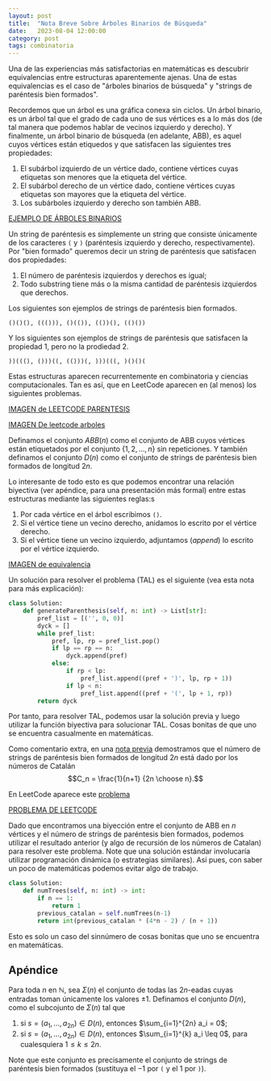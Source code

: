 ```yaml
---
layout: post
title:  "Nota Breve Sobre Árboles Binarios de Búsqueda"
date:   2023-08-04 12:00:00
category: post
tags: combinatoria
---
```


Una de las experiencias más satisfactorias en matemáticas es descubrir equivalencias entre estructuras aparentemente ajenas. Una de estas equivalencias
es el caso de "árboles binarios de búsqueda" y "strings de paréntesis bien formados". 

Recordemos que un árbol es una gráfica conexa sin ciclos. Un árbol binario, es un árbol tal que el grado de cada uno de sus vértices es a lo más dos (de tal manera que podemos hablar de vecinos izquierdo y derecho). Y finalmente, un árbol binario de búsqueda (en adelante, ABB), es aquel cuyos vértices están etiquedos y que satisfacen las siguientes tres propiedades:
1. El subárbol izquierdo de un vértice dado, contiene vértices cuyas etiquetas son menores que la etiqueta del vértice.
2. El subárbol derecho de un vértice dado, contiene vértices cuyas etiquetas son mayores que la etiqueta del vértice.
3. Los subárboles izquierdo y derecho son también ABB.

[EJEMPLO DE ÁRBOLES BINARIOS]()

Un string de paréntesis es simplemente un string que consiste únicamente de los caracteres ```(``` y ```)``` (paréntesis izquierdo y derecho, respectivamente). Por "bien formado" queremos decir un string de paréntesis que satisfacen dos propiedades: 
1. El número de paréntesis izquierdos y derechos es igual;
2. Todo substring tiene más o la misma cantidad de paréntesis izquierdos que derechos. 

Los siguientes son ejemplos de strings de paréntesis bien formados.

```
()()(), ((())), ()(()), (())(), (()())
```

Y los siguientes son ejemplos de strings de paréntesis que satisfacen la propiedad 1, pero no la prodiedad 2.
```
))(((), ()))((, (()))(, )))(((, )()()(
```

Estas estructuras aparecen recurrentemente en combinatoria y ciencias computacionales. Tan es así, que en LeetCode aparecen en (al menos) los siguientes problemas.

[IMAGEN de LEETCODE PARENTESIS]()

[IMAGEN De leetcode arboles]()

Definamos el conjunto $ABB(n)$ como el conjunto de ABB cuyos vértices están etiquetados por el conjunto $\{1,2, \ldots, n\}$ sin repeticiones. Y también definamos el conjunto $D(n)$ como el conjunto de strings de paréntesis bien formados de longitud $2n$.

Lo interesante de todo esto es que podemos encontrar una relación biyectiva (ver apéndice, para una presentación más formal) entre estas estructuras mediante las siguientes reglas:s

1. Por cada vértice en el árbol escribimos ```()```.
2. Si el vértice tiene un vecino derecho, anidamos lo escrito por el vértice derecho.
3. Si el vértice tiene un vecino izquierdo, adjuntamos (_append_) lo escrito por el vértice izquierdo.

[IMAGEN de equivalencia]()

Un solución para resolver el problema (TAL) es el siguiente (vea esta nota para más explicación):

```python
class Solution:
    def generateParenthesis(self, n: int) -> List[str]:
        pref_list = [('', 0, 0)]
        dyck = []
        while pref_list:
            pref, lp, rp = pref_list.pop()
            if lp == rp == n:
                dyck.append(pref)
            else:
                if rp < lp:
                    pref_list.append((pref + ')', lp, rp + 1))      
                if lp < n:
                    pref_list.append((pref + '(', lp + 1, rp))       
        return dyck
```

Por tanto, para resolver TAL, podemos usar la solución previa y luego utilizar la función biyectiva para solucionar TAL. Cosas bonitas de que uno se encuentra casualmente en matemáticas.

Como comentario extra, en una [nota previa]() demostramos que el número de strings de paréntesis bien formados de longitud $2n$ está dado por los números de Catalán
$$C_n = \frac{1}{n+1} {2n \choose n}.$$

En LeetCode aparece este [problema](LINK) 

[PROBLEMA DE LEETCODE]()

Dado que encontramos una biyección entre el conjunto de ABB en $n$ vértices y el número de strings de paréntesis bien formados, podemos utilizar el resultado anterior (y algo de recursión de los números de Catalan) para resolver este problema. Note que una solución estándar involucaría utilizar programación dinámica (o estrategias similares). Así pues, con saber un poco de matemáticas podemos evitar algo de trabajo. 

```python
class Solution:
    def numTrees(self, n: int) -> int:
        if n == 1:
            return 1    
        previous_catalan = self.numTrees(n-1)
        return int(previous_catalan * (4*n - 2) / (n + 1))
```

Esto es solo un caso del sinnúmero de cosas bonitas que uno se encuentra en matemáticas. 

## Apéndice

Para toda $n$ en $\mathbb{N}$, sea $\Sigma(n)$ el conjunto de todas las $2n$-eadas cuyas entradas toman únicamente los valores $\pm 1$. Definamos el conjunto $D(n)$, como el subcojunto de $\Sigma(n)$ tal que
1. si $s = (a_1, \ldots, a_{2n}) \in D(n)$, entonces $\sum_{i=1}^{2n} a_i = 0$;
2. si $s = (a_1, \ldots, a_{2n}) \in D(n)$, entonces $\sum_{i=1}^{k} a_i \leq 0$, para cualesquiera $1 \leq k \leq 2n$. 

Note que este conjunto es precisamente el conjunto de strings de paréntesis bien formados (sustituya el $-1$ por ```(``` y el $1$ por ```)```).

